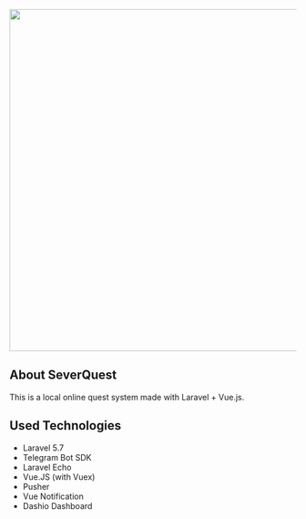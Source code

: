 <p align="center"><img src="https://quest.mobius.team/logo.png" width="600"></p>

## About SeverQuest
This is a local online quest system made with Laravel + Vue.js.

## Used Technologies
- Laravel 5.7
- Telegram Bot SDK
- Laravel Echo
- Vue.JS (with Vuex)
- Pusher
- Vue Notification
- Dashio Dashboard
